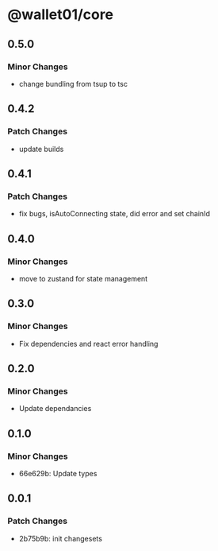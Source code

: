 # @wallet01/core

## 0.5.0

### Minor Changes

- change bundling from tsup to tsc

## 0.4.2

### Patch Changes

- update builds

## 0.4.1

### Patch Changes

- fix bugs, isAutoConnecting state, did error and set chainId

## 0.4.0

### Minor Changes

- move to zustand for state management

## 0.3.0

### Minor Changes

- Fix dependencies and react error handling

## 0.2.0

### Minor Changes

- Update dependancies

## 0.1.0

### Minor Changes

- 66e629b: Update types

## 0.0.1

### Patch Changes

- 2b75b9b: init changesets
